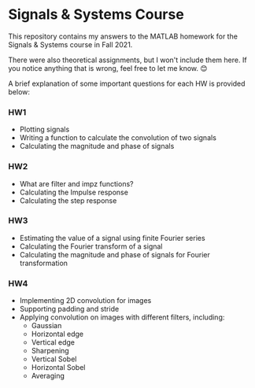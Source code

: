 # Signals & Systems Course

This repository contains my answers to the MATLAB homework for the Signals & Systems course in Fall 2021.

There were also theoretical assignments, but I won't include them here. If you notice anything that is wrong, feel free to let me know. 😊

A brief explanation of some important questions for each HW is provided below:

### HW1
- Plotting signals
- Writing a function to calculate the convolution of two signals
- Calculating the magnitude and phase of signals

### HW2
- What are filter and impz functions?
- Calculating the Impulse response
- Calculating the step response

### HW3
- Estimating the value of a signal using finite Fourier series
- Calculating the Fourier transform of a signal
- Calculating the magnitude and phase of signals for Fourier transformation

### HW4
- Implementing 2D convolution for images
- Supporting padding and stride
- Applying convolution on images with different filters, including:
  - Gaussian
  - Horizontal edge
  - Vertical edge
  - Sharpening
  - Vertical Sobel
  - Horizontal Sobel
  - Averaging